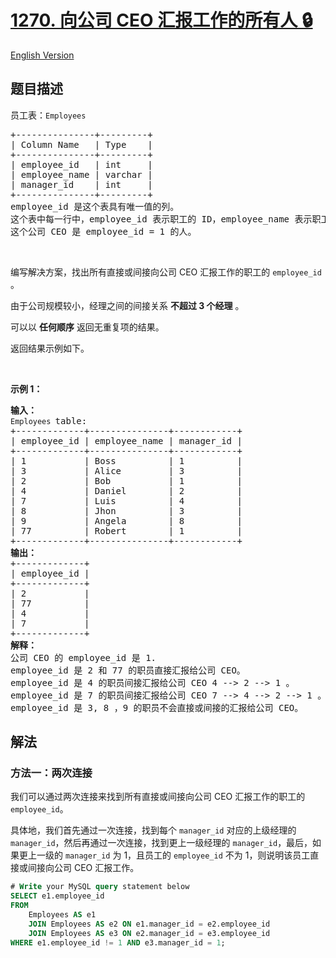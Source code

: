 # [1270. 向公司 CEO 汇报工作的所有人 🔒](https://leetcode.cn/problems/all-people-report-to-the-given-manager)

[English Version](/solution/1200-1299/1270.All%20People%20Report%20to%20the%20Given%20Manager/README_EN.md)

<!-- tags:数据库 -->

<!-- difficulty:中等 -->

## 题目描述

<!-- 这里写题目描述 -->

<p>员工表：<code>Employees</code></p>

<pre>
+---------------+---------+
| Column Name   | Type    |
+---------------+---------+
| employee_id   | int     |
| employee_name | varchar |
| manager_id    | int     |
+---------------+---------+
employee_id 是这个表具有唯一值的列。
这个表中每一行中，employee_id 表示职工的 ID，employee_name 表示职工的名字，manager_id 表示该职工汇报工作的直线经理。
这个公司 CEO 是 employee_id = 1 的人。
</pre>

<p>&nbsp;</p>

<p>编写解决方案，找出所有直接或间接向公司 CEO 汇报工作的职工的 <code>employee_id</code> 。</p>

<p>由于公司规模较小，经理之间的间接关系 <strong>不超过 3 个经理</strong> 。</p>

<p>可以以 <strong>任何顺序</strong> 返回无重复项的结果。</p>

<p>返回结果示例如下。</p>

<p>&nbsp;</p>

<p><strong>示例 1：</strong></p>

<pre>
<strong>输入：</strong>
<code>Employees </code>table:
+-------------+---------------+------------+
| employee_id | employee_name | manager_id |
+-------------+---------------+------------+
| 1           | Boss          | 1          |
| 3           | Alice         | 3          |
| 2           | Bob           | 1          |
| 4           | Daniel        | 2          |
| 7           | Luis          | 4          |
| 8           | Jhon          | 3          |
| 9           | Angela        | 8          |
| 77          | Robert        | 1          |
+-------------+---------------+------------+
<strong>输出：</strong>
+-------------+
| employee_id |
+-------------+
| 2           |
| 77          |
| 4           |
| 7           |
+-------------+
<strong>解释：</strong>
公司 CEO 的 employee_id 是 1.
employee_id 是 2 和 77 的职员直接汇报给公司 CEO。
employee_id 是 4 的职员间接汇报给公司 CEO 4 --&gt; 2 --&gt; 1 。
employee_id 是 7 的职员间接汇报给公司 CEO 7 --&gt; 4 --&gt; 2 --&gt; 1 。
employee_id 是 3, 8 ，9 的职员不会直接或间接的汇报给公司 CEO。 
</pre>

## 解法

### 方法一：两次连接

我们可以通过两次连接来找到所有直接或间接向公司 CEO 汇报工作的职工的 `employee_id`。

具体地，我们首先通过一次连接，找到每个 `manager_id` 对应的上级经理的 `manager_id`，然后再通过一次连接，找到更上一级经理的 `manager_id`，最后，如果更上一级的 `manager_id` 为 $1$，且员工的 `employee_id` 不为 $1$，则说明该员工直接或间接向公司 CEO 汇报工作。

<!-- tabs:start -->

```sql
# Write your MySQL query statement below
SELECT e1.employee_id
FROM
    Employees AS e1
    JOIN Employees AS e2 ON e1.manager_id = e2.employee_id
    JOIN Employees AS e3 ON e2.manager_id = e3.employee_id
WHERE e1.employee_id != 1 AND e3.manager_id = 1;
```

<!-- tabs:end -->

<!-- end -->
